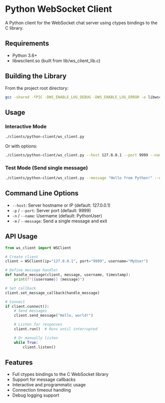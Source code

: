 # Python WebSocket Client

A Python client for the WebSocket chat server using ctypes bindings to the C library.

## Requirements

- Python 3.6+
- libwsclient.so (built from lib/ws_client_lib.c)

## Building the Library

From the project root directory:

```bash
gcc -shared -fPIC -DWS_ENABLE_LOG_DEBUG -DWS_ENABLE_LOG_ERROR -o libwsclient.so lib/ws_client_lib.c
```

## Usage

### Interactive Mode

```bash
./clients/python-client/ws_client.py
```

Or with options:

```bash
./clients/python-client/ws_client.py --host 127.0.0.1 --port 9999 --name YourName
```

### Test Mode (Send single message)

```bash
./clients/python-client/ws_client.py --message "Hello from Python!" --name TestUser
```

## Command Line Options

- `--host`: Server hostname or IP (default: 127.0.0.1)
- `-p` / `--port`: Server port (default: 9999)
- `-n` / `--name`: Username (default: PythonUser)
- `-m` / `--message`: Send a single message and exit

## API Usage

```python
from ws_client import WSClient

# Create client
client = WSClient(ip="127.0.0.1", port="9999", username="MyUser")

# Define message handler
def handle_message(client, message, username, timestamp):
    print(f"[{username}] {message}")

# Set callback
client.set_message_callback(handle_message)

# Connect
if client.connect():
    # Send messages
    client.send_message("Hello, world!")

    # Listen for responses
    client.run()  # Runs until interrupted

    # Or manually listen
    while True:
        client.listen()
```

## Features

- Full ctypes bindings to the C WebSocket library
- Support for message callbacks
- Interactive and programmatic usage
- Connection timeout handling
- Debug logging support
